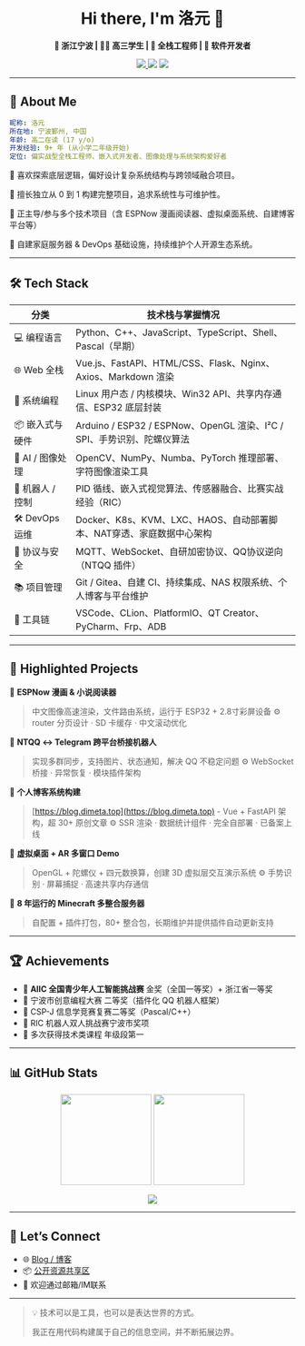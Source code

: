 <h1 align="center">Hi there, I'm 洛元 👋</h1>

<p align="center">
  <b>📍 浙江宁波 | 👨‍💻 高三学生 | 🧠 全栈工程师 | 🔧 软件开发者</b>
</p>

<p align="center">
  <a href="https://blog.dimeta.top" target="_blank">
    <img src="https://img.shields.io/badge/Blog-blog.dimeta.top-brightgreen?style=flat-square&logo=vercel" />
  </a>
  <img src="https://komarev.com/ghpvc/?username=LuorixDev&label=Profile%20views&color=0e75b6&style=flat-square"/>
  <img src="https://img.shields.io/github/followers/LuorixDev?label=Followers&style=flat-square" />
</p>

---

## 🚀 About Me

```yaml
昵称: 洛元
所在地: 宁波鄞州, 中国
年龄: 高二在读 (17 y/o)
开发经验: 9+ 年 (从小学二年级开始)
定位: 偏实战型全栈工程师、嵌入式开发者、图像处理与系统架构爱好者
````

🔹 喜欢探索底层逻辑，偏好设计复杂系统结构与跨领域融合项目。

🔹 擅长独立从 0 到 1 构建完整项目，追求系统性与可维护性。

🔹 正主导/参与多个技术项目（含 ESPNow 漫画阅读器、虚拟桌面系统、自建博客平台等）

🔹 自建家庭服务器 & DevOps 基础设施，持续维护个人开源生态系统。

---

## 🛠️ Tech Stack

| 分类            | 技术栈与掌握情况                                                |
| ------------- | ------------------------------------------------------- |
| 💻 编程语言       | Python、C++、JavaScript、TypeScript、Shell、Pascal（早期）       |
| 🌐 Web 全栈     | Vue.js、FastAPI、HTML/CSS、Flask、Nginx、Axios、Markdown 渲染   |
| 🧩 系统编程       | Linux 用户态 / 内核模块、Win32 API、共享内存通信、ESP32 底层封装            |
| 📦 嵌入式与硬件     | Arduino / ESP32 / ESPNow、OpenGL 渲染、I²C / SPI、手势识别、陀螺仪算法 |
| 🧠 AI / 图像处理  | OpenCV、NumPy、Numba、PyTorch 推理部署、字符图像渲染工具                |
| 🤖 机器人 / 控制   | PID 循线、嵌入式视觉算法、传感器融合、比赛实战经验（RIC）                        |
| 🛠️ DevOps 运维 | Docker、K8s、KVM、LXC、HAOS、自动部署脚本、NAT穿透、家庭数据中心架构           |
| 🔐 协议与安全      | MQTT、WebSocket、自研加密协议、QQ协议逆向（NTQQ 插件）                   |
| 📚 项目管理       | Git / Gitea、自建 CI、持续集成、NAS 权限系统、个人博客与平台维护               |
| 🧰 工具链        | VSCode、CLion、PlatformIO、QT Creator、PyCharm、Frp、ADB      |

---

## 🌟 Highlighted Projects

📌 **ESPNow 漫画 & 小说阅读器**

> 中文图像高速渲染，文件路由系统，运行于 ESP32 + 2.8寸彩屏设备
> ⚙️ router 分页设计 · SD 卡缓存 · 中文滚动优化

📌 **NTQQ ↔ Telegram 跨平台桥接机器人**

> 实现多群同步，支持图片、状态通知，解决 QQ 不稳定问题
> ⚙️ WebSocket 桥接 · 异常恢复 · 模块插件架构

📌 **个人博客系统构建**

> [https://blog.dimeta.top](https://blog.dimeta.top) - Vue + FastAPI 架构，超 30+ 原创文章
> ⚙️ SSR 渲染 · 数据统计组件 · 完全自部署 · 已备案上线

📌 **虚拟桌面 + AR 多窗口 Demo**

> OpenGL + 陀螺仪 + 四元数换算，创建 3D 虚拟层交互演示系统
> ⚙️ 手势识别 · 屏幕捕捉 · 高速共享内存通信

📌 **8 年运行的 Minecraft 多整合服务器**

> 自配置 + 插件打包，80+ 整合包，长期维护并提供插件自动更新支持

---

## 🏆 Achievements

* 🥇 **AIIC 全国青少年人工智能挑战赛**
  金奖（全国一等奖）+ 浙江省一等奖
* 🥈 宁波市创意编程大赛 二等奖（插件化 QQ 机器人框架）
* 🏅 CSP-J 信息学竞赛复赛二等奖（Pascal/C++）
* 🥉 RIC 机器人双人挑战赛宁波市奖项
* 🏫 多次获得技术类课程 年级段第一

---

## 📊 GitHub Stats

<p align="center">
  <img height="160em" src="https://github-readme-stats.vercel.app/api?username=LuorixDev&show_icons=true&theme=tokyonight&hide=prs" />
  <img height="160em" src="https://github-readme-stats.vercel.app/api/top-langs/?username=LuorixDev&layout=compact&theme=tokyonight" />
</p>

<p align="center">
  <img src="https://github-readme-activity-graph.cyclic.app/graph?username=LuorixDev&theme=react-dark" />
</p>

---

## 💬 Let’s Connect

* 🌐 [Blog / 博客](https://blog.dimeta.top)
* 📦 [公开资源共享区](http://ifengdian.top:5244/)
* 📮 欢迎通过邮箱/IM联系

---

> 💡 技术可以是工具，也可以是表达世界的方式。
>
> 我正在用代码构建属于自己的信息空间，并不断拓展边界。
